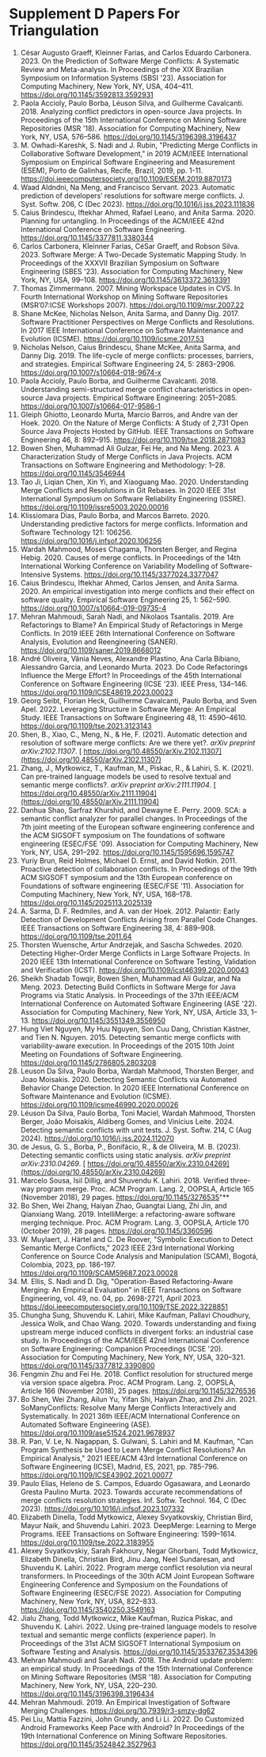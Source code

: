 # Supplement D   Papers For Triangulation

1. César Augusto Graeff, Kleinner Farias, and Carlos Eduardo Carbonera. 2023. On the Prediction of Software Merge Conflicts: A Systematic Review and Meta-analysis. In Proceedings of the XIX Brazilian Symposium on Information Systems (SBSI '23). Association for Computing Machinery, New York, NY, USA, 404–411. https://doi.org/10.1145/3592813.3592931
2. Paola Accioly, Paulo Borba, Léuson Silva, and Guilherme Cavalcanti. 2018. Analyzing conflict predictors in open-source Java projects. In Proceedings of the 15th International Conference on Mining Software Repositories (MSR '18). Association for Computing Machinery, New York, NY, USA, 576–586. https://doi.org/10.1145/3196398.3196437
3. M. Owhadi-Kareshk, S. Nadi and J. Rubin, "Predicting Merge Conflicts in Collaborative Software Development," in 2019 ACM/IEEE International Symposium on Empirical Software Engineering and Measurement (ESEM), Porto de Galinhas, Recife, Brazil, 2019, pp. 1-11. https://doi.ieeecomputersociety.org/10.1109/ESEM.2019.8870173
4. Waad Aldndni, Na Meng, and Francisco Servant. 2023. Automatic prediction of developers’ resolutions for software merge conflicts. J. Syst. Softw. 206, C (Dec 2023). https://doi.org/10.1016/j.jss.2023.111836
5. Caius Brindescu, Iftekhar Ahmed, Rafael Leano, and Anita Sarma. 2020. Planning for untangling. In Proceedings of the ACM/IEEE 42nd International Conference on Software Engineering. https://doi.org/10.1145/3377811.3380344
6. Carlos Carbonera, Kleinner Farias, CéSar Graeff, and Robson Silva. 2023. Software Merge: A Two-Decade Systematic Mapping Study. In Proceedings of the XXXVII Brazilian Symposium on Software Engineering (SBES '23). Association for Computing Machinery, New York, NY, USA, 99–108. https://doi.org/10.1145/3613372.3613391
7. Thomas Zimmermann. 2007. Mining Workspace Updates in CVS. In Fourth International Workshop on Mining Software Repositories (MSR’07:ICSE Workshops 2007). https://doi.org/10.1109/msr.2007.22
8. Shane McKee, Nicholas Nelson, Anita Sarma, and Danny Dig. 2017. Software Practitioner Perspectives on Merge Conflicts and Resolutions. In 2017 IEEE International Conference on Software Maintenance and Evolution (ICSME). https://doi.org/10.1109/icsme.2017.53
9. Nicholas Nelson, Caius Brindescu, Shane McKee, Anita Sarma, and Danny Dig. 2019. The life-cycle of merge conflicts: processes, barriers, and strategies. Empirical Software Engineering 24, 5: 2863–2906. https://doi.org/10.1007/s10664-018-9674-x
10. Paola Accioly, Paulo Borba, and Guilherme Cavalcanti. 2018. Understanding semi-structured merge conflict characteristics in open-source Java projects. Empirical Software Engineering: 2051–2085. https://doi.org/10.1007/s10664-017-9586-1
11. Gleiph Ghiotto, Leonardo Murta, Marcio Barros, and Andre van der Hoek. 2020. On the Nature of Merge Conflicts: A Study of 2,731 Open Source Java Projects Hosted by GitHub. IEEE Transactions on Software Engineering 46, 8: 892–915. https://doi.org/10.1109/tse.2018.2871083
12. Bowen Shen, Muhammad Ali Gulzar, Fei He, and Na Meng. 2023. A Characterization Study of Merge Conflicts in Java Projects. ACM Transactions on Software Engineering and Methodology: 1–28. https://doi.org/10.1145/3546944
13. Tao Ji, Liqian Chen, Xin Yi, and Xiaoguang Mao. 2020. Understanding Merge Conflicts and Resolutions in Git Rebases. In 2020 IEEE 31st International Symposium on Software Reliability Engineering (ISSRE). https://doi.org/10.1109/issre5003.2020.00016
14. Klissiomara Dias, Paulo Borba, and Marcos Barreto. 2020. Understanding predictive factors for merge conflicts. Information and Software Technology 121: 106256. https://doi.org/10.1016/j.infsof.2020.106256
15. Wardah Mahmood, Moses Chagama, Thorsten Berger, and Regina Hebig. 2020. Causes of merge conflicts. In Proceedings of the 14th International Working Conference on Variability Modelling of Software-Intensive Systems. https://doi.org/10.1145/3377024.3377047
16. Caius Brindescu, Iftekhar Ahmed, Carlos Jensen, and Anita Sarma. 2020. An empirical investigation into merge conflicts and their effect on software quality. Empirical Software Engineering 25, 1: 562–590. https://doi.org/10.1007/s10664-019-09735-4
17. Mehran Mahmoudi, Sarah Nadi, and Nikolaos Tsantalis. 2019. Are Refactorings to Blame? An Empirical Study of Refactorings in Merge Conflicts. In 2019 IEEE 26th International Conference on Software Analysis, Evolution and Reengineering (SANER). https://doi.org/10.1109/saner.2019.8668012
18. André Oliveira, Vânia Neves, Alexandre Plastino, Ana Carla Bibiano, Alessandro Garcia, and Leonardo Murta. 2023. Do Code Refactorings Influence the Merge Effort? In Proceedings of the 45th International Conference on Software Engineering (ICSE '23). IEEE Press, 134–146. https://doi.org/10.1109/ICSE48619.2023.00023
19. Georg Seibt, Florian Heck, Guilherme Cavalcanti, Paulo Borba, and Sven Apel. 2022. Leveraging Structure in Software Merge: An Empirical Study. IEEE Transactions on Software Engineering 48, 11: 4590–4610. https://doi.org/10.1109/tse.2021.3123143
20. Shen, B., Xiao, C., Meng, N., & He, F. (2021). Automatic detection and resolution of software merge conflicts: Are we there yet?. *arXiv preprint arXiv:2102.11307*. [ https://doi.org/10.48550/arXiv.2102.11307](https://doi.org/10.48550/arXiv.2102.11307)
21. Zhang, J., Mytkowicz, T., Kaufman, M., Piskac, R., & Lahiri, S. K. (2021). Can pre-trained language models be used to resolve textual and semantic merge conflicts?. *arXiv preprint arXiv:2111.11904*. [ https://doi.org/10.48550/arXiv.2111.11904](https://doi.org/10.48550/arXiv.2111.11904)
22. Danhua Shao, Sarfraz Khurshid, and Dewayne E. Perry. 2009. SCA: a semantic conflict analyzer for parallel changes. In Proceedings of the 7th joint meeting of the European software engineering conference and the ACM SIGSOFT symposium on The foundations of software engineering (ESEC/FSE '09). Association for Computing Machinery, New York, NY, USA, 291–292. https://doi.org/10.1145/1595696.1595747
23. Yuriy Brun, Reid Holmes, Michael D. Ernst, and David Notkin. 2011. Proactive detection of collaboration conflicts. In Proceedings of the 19th ACM SIGSOFT symposium and the 13th European conference on Foundations of software engineering (ESEC/FSE '11). Association for Computing Machinery, New York, NY, USA, 168–178. https://doi.org/10.1145/2025113.2025139
24. A. Sarma, D. F. Redmiles, and A. van der Hoek. 2012. Palantir: Early Detection of Development Conflicts Arising from Parallel Code Changes. IEEE Transactions on Software Engineering 38, 4: 889–908. https://doi.org/10.1109/tse.2011.64
25. Thorsten Wuensche, Artur Andrzejak, and Sascha Schwedes. 2020. Detecting Higher-Order Merge Conflicts in Large Software Projects. In 2020 IEEE 13th International Conference on Software Testing, Validation and Verification (ICST). https://doi.org/10.1109/icst46399.2020.00043
26. Sheikh Shadab Towqir, Bowen Shen, Muhammad Ali Gulzar, and Na Meng. 2023. Detecting Build Conflicts in Software Merge for Java Programs via Static Analysis. In Proceedings of the 37th IEEE/ACM International Conference on Automated Software Engineering (ASE '22). Association for Computing Machinery, New York, NY, USA, Article 33, 1–13. https://doi.org/10.1145/3551349.3556950
27. Hung Viet Nguyen, My Huu Nguyen, Son Cuu Dang, Christian Kästner, and Tien N. Nguyen. 2015. Detecting semantic merge conflicts with variability-aware execution. In Proceedings of the 2015 10th Joint Meeting on Foundations of Software Engineering. https://doi.org/10.1145/2786805.2803208
28. Leuson Da Silva, Paulo Borba, Wardah Mahmood, Thorsten Berger, and Joao Moisakis. 2020. Detecting Semantic Conflicts via Automated Behavior Change Detection. In 2020 IEEE International Conference on Software Maintenance and Evolution (ICSME). https://doi.org/10.1109/icsme46990.2020.00026
29. Léuson Da Silva, Paulo Borba, Toni Maciel, Wardah Mahmood, Thorsten Berger, João Moisakis, Aldiberg Gomes, and Vinícius Leite. 2024. Detecting semantic conflicts with unit tests. J. Syst. Softw. 214, C (Aug 2024). https://doi.org/10.1016/j.jss.2024.112070
30. de Jesus, G. S., Borba, P., Bonifácio, R., & de Oliveira, M. B. (2023). Detecting semantic conflicts using static analysis. *arXiv preprint arXiv:2310.04269*. [ https://doi.org/10.48550/arXiv.2310.04269](https://doi.org/10.48550/arXiv.2310.04269)
31. Marcelo Sousa, Isil Dillig, and Shuvendu K. Lahiri. 2018. Verified three-way program merge. Proc. ACM Program. Lang. 2, OOPSLA, Article 165 (November 2018), 29 pages. https://doi.org/10.1145/3276535"**
32. Bo Shen, Wei Zhang, Haiyan Zhao, Guangtai Liang, Zhi Jin, and Qianxiang Wang. 2019. IntelliMerge: a refactoring-aware software merging technique. Proc. ACM Program. Lang. 3, OOPSLA, Article 170 (October 2019), 28 pages. https://doi.org/10.1145/3360596
33. W. Muylaert, J. Härtel and C. De Roover, "Symbolic Execution to Detect Semantic Merge Conflicts," 2023 IEEE 23rd International Working Conference on Source Code Analysis and Manipulation (SCAM), Bogotá, Colombia, 2023, pp. 186-197. https://doi.org/10.1109/SCAM59687.2023.00028
34. M. Ellis, S. Nadi and D. Dig, "Operation-Based Refactoring-Aware Merging: An Empirical Evaluation" in IEEE Transactions on Software Engineering, vol. 49, no. 04, pp. 2698-2721, April 2023. https://doi.ieeecomputersociety.org/10.1109/TSE.2022.3228851
35. Chungha Sung, Shuvendu K. Lahiri, Mike Kaufman, Pallavi Choudhury, Jessica Wolk, and Chao Wang. 2020. Towards understanding and fixing upstream merge induced conflicts in divergent forks: an industrial case study. In Proceedings of the ACM/IEEE 42nd International Conference on Software Engineering: Companion Proceedings (ICSE '20). Association for Computing Machinery, New York, NY, USA, 320–321. https://doi.org/10.1145/3377812.3390800
36. Fengmin Zhu and Fei He. 2018. Conflict resolution for structured merge via version space algebra. Proc. ACM Program. Lang. 2, OOPSLA, Article 166 (November 2018), 25 pages. https://doi.org/10.1145/3276536
37. Bo Shen, Wei Zhang, Ailun Yu, Yifan Shi, Haiyan Zhao, and Zhi Jin. 2021. SoManyConflicts: Resolve Many Merge Conflicts Interactively and Systematically. In 2021 36th IEEE/ACM International Conference on Automated Software Engineering (ASE). https://doi.org/10.1109/ase51524.2021.9678937
38. R. Pan, V. Le, N. Nagappan, S. Gulwani, S. Lahiri and M. Kaufman, "Can Program Synthesis be Used to Learn Merge Conflict Resolutions? An Empirical Analysis," 2021 IEEE/ACM 43rd International Conference on Software Engineering (ICSE), Madrid, ES, 2021, pp. 785-796. https://doi.org/10.1109/ICSE43902.2021.00077
39. Paulo Elias, Heleno de S. Campos, Eduardo Ogasawara, and Leonardo Gresta Paulino Murta. 2023. Towards accurate recommendations of merge conflicts resolution strategies. Inf. Softw. Technol. 164, C (Dec 2023). https://doi.org/10.1016/j.infsof.2023.107332
40. Elizabeth Dinella, Todd Mytkowicz, Alexey Svyatkovskiy, Christian Bird, Mayur Naik, and Shuvendu Lahiri. 2023. DeepMerge: Learning to Merge Programs. IEEE Transactions on Software Engineering: 1599–1614. https://doi.org/10.1109/tse.2022.3183955
41. Alexey Svyatkovskiy, Sarah Fakhoury, Negar Ghorbani, Todd Mytkowicz, Elizabeth Dinella, Christian Bird, Jinu Jang, Neel Sundaresan, and Shuvendu K. Lahiri. 2022. Program merge conflict resolution via neural transformers. In Proceedings of the 30th ACM Joint European Software Engineering Conference and Symposium on the Foundations of Software Engineering (ESEC/FSE 2022). Association for Computing Machinery, New York, NY, USA, 822–833. https://doi.org/10.1145/3540250.3549163
42. Jialu Zhang, Todd Mytkowicz, Mike Kaufman, Ruzica Piskac, and Shuvendu K. Lahiri. 2022. Using pre-trained language models to resolve textual and semantic merge conflicts (experience paper). In Proceedings of the 31st ACM SIGSOFT International Symposium on Software Testing and Analysis. https://doi.org/10.1145/3533767.3534396 
43. Mehran Mahmoudi and Sarah Nadi. 2018. The Android update problem: an empirical study. In Proceedings of the 15th International Conference on Mining Software Repositories (MSR '18). Association for Computing Machinery, New York, NY, USA, 220–230. https://doi.org/10.1145/3196398.3196434
44. Mehran Mahmoudi. 2019. An Empirical Investigation of Software Merging Challenges. https://doi.org/10.7939/r3-smzy-dg62
45. Pei Liu, Mattia Fazzini, John Grundy, and Li Li. 2022. Do Customized Android Frameworks Keep Pace with Android? In Proceedings of the 19th International Conference on Mining Software Repositories. https://doi.org/10.1145/3524842.3527963
